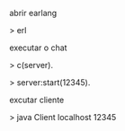 abrir earlang

\> erl

executar o chat

\> c(server).

\> server:start(12345).

excutar cliente

\> java Client localhost 12345 